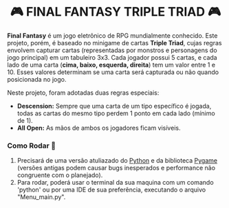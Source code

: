 <h1 align="center">🎮 FINAL FANTASY TRIPLE TRIAD 🎮</h1>

<p><Strong>Final Fantasy</Strong> é um jogo eletrônico de RPG mundialmente conhecido. Este projeto, porém, é baseado no minigame de cartas <Strong>Triple Triad</Strong>, cujas regras envolvem capturar cartas (representadas por monstros e personagens do jogo principal) em um tabuleiro 3x3.
Cada jogador possui 5 cartas, e cada lado de uma carta (<Strong>cima, baixo, esquerda, direita</Strong>) tem um valor entre 1 e 10. Esses valores determinam se uma carta será capturada ou não quando posicionada no jogo.  

Neste projeto, foram adotadas duas regras especiais:  
- **Descension:** Sempre que uma carta de um tipo específico é jogada, todas as cartas do mesmo tipo perdem 1 ponto em cada lado (mínimo de 1).  
- **All Open:** As mãos de ambos os jogadores ficam visíveis. 
</p>

### Como Rodar 🔄

  1. Precisará de uma versão atuliazado do [Python](https://www.python.org/downloads/) e da biblioteca [Pygame](https://www.pygame.org/download.shtml) (versões antigas podem causar bugs inesperados e performance não congruente com o planejado).
  2. Para rodar, poderá usar o terminal da sua maquina com um comando 'python' ou por uma IDE de sua preferência, executando o arquivo "Menu_main.py".
